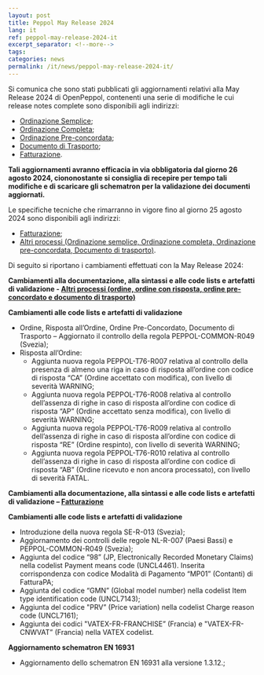 ```yaml
---
layout: post
title: Peppol May Release 2024
lang: it
ref: peppol-may-release-2024-it
excerpt_separator: <!--more-->
tags:
categories: news
permalink: /it/news/peppol-may-release-2024-it/
---
```

Si comunica che sono stati pubblicati gli aggiornamenti relativi alla May Release 2024 di OpenPeppol, contenenti una serie di modifiche le cui release notes complete sono disponibili agli indirizzi:

 - [Ordinazione Semplice](https://peppol-docs.agid.gov.it/docs-next-release/docs/ITA/others/guides/release-notes-it/3-order-only/main.html);
 - [Ordinazione Completa](https://peppol-docs.agid.gov.it/docs-next-release/docs/ITA/others/guides/release-notes-it/28-ordering/main.html);
 - [Ordinazione Pre-concordata](https://peppol-docs.agid.gov.it/docs-next-release/docs/ITA/others/guides/release-notes-it/42-orderagreement/main.html);
 - [Documento di Trasporto](https://peppol-docs.agid.gov.it/docs-next-release/docs/ITA/others/guides/release-notes-it/30-despatchadvice/main.html);
 - [Fatturazione](https://peppol-docs.agid.gov.it/docs-next-release/docs/ITA/invoice/guide/release-notes-it/main.html).

**Tali aggiornamenti avranno efficacia in via obbligatoria dal giorno 26 agosto 2024, ciononostante si consiglia di recepire per tempo tali modifiche e di scaricare gli schematron per la validazione dei documenti aggiornati.**
<!--more-->

Le specifiche tecniche che rimarranno in vigore fino al giorno 25 agosto 2024 sono disponibili agli indirizzi:

 - [Fatturazione](https://peppol-docs.agid.gov.it/docs/my_index_fatt.jsp);
 - [Altri processi (Ordinazione semplice, Ordinazione completa, Ordinazione pre-concordata, Documento di trasporto)](https://peppol-docs.agid.gov.it/docs/my_index.jsp).

Di seguito si riportano i cambiamenti effettuati con la May Release 2024:

**Cambiamenti alla documentazione, alla sintassi e alle code lists e artefatti di validazione - [Altri processi (ordine, ordine con risposta, ordine pre-concordato e documento di trasporto)](https://peppol-docs.agid.gov.it/docs-next-release/my_index.jsp)**

**Cambiamenti alle code lists e artefatti di validazione**
 - Ordine, Risposta all’Ordine, Ordine Pre-Concordato, Documento di Trasporto – Aggiornato il controllo della regola PEPPOL-COMMON-R049 (Svezia);
 - Risposta all’Ordine: 
    - Aggiunta nuova regola PEPPOL-T76-R007 relativa al controllo della presenza di almeno una riga in caso di risposta all’ordine con codice di risposta “CA” (Ordine accettato con modifica), con livello di severità WARNING;
    - Aggiunta nuova regola PEPPOL-T76-R008 relativa al controllo dell’assenza di righe in caso di risposta all’ordine con codice di risposta “AP” (Ordine accettato senza modifica), con livello di severità WARNING;
    - Aggiunta nuova regola PEPPOL-T76-R009 relativa al controllo dell’assenza di righe in caso di risposta all’ordine con codice di risposta “RE” (Ordine respinto), con livello di severità WARNING;
    - Aggiunta nuova regola PEPPOL-T76-R010 relativa al controllo dell’assenza di righe in caso di risposta all’ordine con codice di risposta “AB” (Ordine ricevuto e non ancora processato), con livello di severità FATAL.

 **Cambiamenti alla documentazione, alla sintassi e alle code lists e artefatti di validazione – [Fatturazione](https://peppol-docs.agid.gov.it/docs-next-release/my_index_fatt.jsp)**

**Cambiamenti alle code lists e artefatti di validazione**
 - Introduzione della nuova regola SE-R-013 (Svezia);
 - Aggiornamento dei controlli delle regole NL-R-007 (Paesi Bassi) e PEPPOL-COMMON-R049 (Svezia);
 - Aggiunta del codice “98” (JP, Electronically Recorded Monetary Claims) nella codelist Payment means code (UNCL4461). Inserita corrispondenza con codice Modalità di Pagamento “MP01” (Contanti) di FatturaPA;
 - Aggiunta del codice “GMN” (Global model number) nella codelist Item type identification code (UNCL7143); 
 - Aggiunta del codice "PRV” (Price variation) nella codelist Charge reason code (UNCL7161);
 - Aggiunta dei codici "VATEX-FR-FRANCHISE” (Francia) e "VATEX-FR-CNWVAT” (Francia) nella VATEX codelist.

**Aggiornamento schematron EN 16931**
 - Aggiornamento dello schematron EN 16931 alla versione 1.3.12.;
